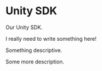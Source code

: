 # Unity SDK

Our Unity SDK.

I really need to write something here!

Something descriptive.

Some more description.
